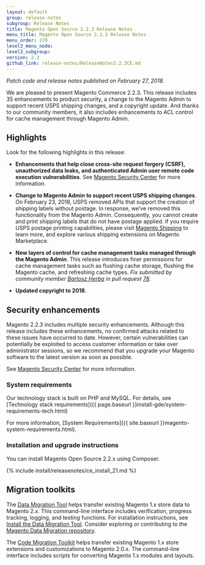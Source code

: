 ```yaml
---
layout: default
group: release-notes
subgroup: Release Notes
title: Magento Open Source 2.2.3 Release Notes
menu_title: Magento Open Source 2.2.3 Release Notes
menu_order: 270
level3_menu_node:
level3_subgroup:
version: 2.2
github_link: release-notes/ReleaseNotes2.2.3CE.md
---
```

*Patch code and release notes published on February 27, 2018.*


We are pleased to present Magento Commerce 2.2.3. This release includes 35 enhancements to product security, a change to the Magento Admin to support recent USPS shipping changes, and a copyright update. And thanks to our community members, it also includes enhancements to ACL control for cache management through Magento Admin.


## Highlights

Look for the following highlights in this release:

* **Enhancements that help close cross-site request forgery (CSRF), unauthorized data leaks, and authenticated Admin user remote code execution vulnerabilities**. See [Magento Security Center](https://magento.com/security/patches/magento-223-2112-and-2018-security-update) for more information.

* **Change to Magento Admin to support recent USPS shipping changes**. On February 23, 2018, USPS  removed APIs that support the creation of shipping labels without postage. In response, we’ve removed this functionality from the Magento Admin. Consequently, you cannot create and print shipping labels that do not have postage applied. If you require USPS postage printing capabilities, please visit [Magento Shipping](https://magento.com/products/shipping) to learn more, and explore various shipping extensions on Magento Marketplace.

* **New layers of control for  cache management tasks managed through the Magento Admin**. This release introduces finer permissions for cache management tasks such as flushing cache storage, flushing the Magento cache, and refreshing cache types. *Fix submitted by community member <a href="https://github.com/bartoszherba" target="_blank">Bartosz Herba</a> in pull request <a href="https://github.com/magento/magento2/pull/78" target="_blank">78</a>.*

* **Updated copyright to 2018**.

## Security enhancements

Magento 2.2.3 includes multiple security enhancements. Although this release includes these enhancements, no confirmed attacks related to these issues have occurred to date. However, certain vulnerabilities can potentially be exploited to access customer information or take over administrator sessions, so we recommend that you upgrade your Magento software to the latest version as soon as possible.

See [Magento Security Center](https://magento.com/security/patches/magento-223-2112-and-2018-security-update) for more information.


### System requirements
Our technology stack is built on PHP and MySQL. For details, see [Technology stack requirements]({{ page.baseurl }}install-gde/system-requirements-tech.html)



For more information, [System Requirements]({{ site.baseurl }}magento-system-requirements.html).

### Installation and upgrade instructions

You can install Magento Open Source 2.2.x using Composer.


{% include install/releasenotes/ce_install_21.md %}

## Migration toolkits
The <a href="{{ page.baseurl }}migration/migration-migrate.html" target="_blank">Data Migration Tool</a> helps transfer existing Magento 1.x store data to Magento 2.x. This command-line interface includes verification, progress tracking, logging, and testing functions. For installation instructions, see  <a href="{{ page.baseurl }}migration/migration-tool-install.html" target="_blank">Install the Data Migration Tool</a>. Consider exploring or contributing to the <a href="https://github.com/magento/data-migration-tool" target="_blank"> Magento Data Migration repository</a>.

The <a href="https://github.com/magento/code-migration" target="_blank">Code Migration Toolkit</a> helps transfer existing Magento 1.x store extensions and customizations to Magento 2.0.x. The command-line interface includes scripts for converting Magento 1.x modules and layouts.
